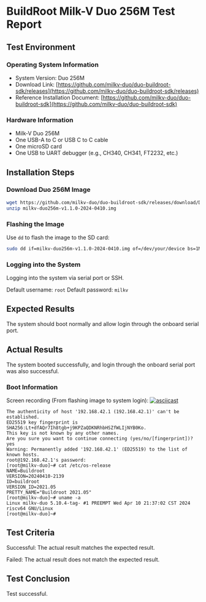 # BuildRoot Milk-V Duo 256M Test Report

## Test Environment

### Operating System Information

- System Version: Duo 256M
- Download Link: [https://github.com/milkv-duo/duo-buildroot-sdk/releases](https://github.com/milkv-duo/duo-buildroot-sdk/releases)
- Reference Installation Document: [https://github.com/milkv-duo/duo-buildroot-sdk](https://github.com/milkv-duo/duo-buildroot-sdk)

### Hardware Information

- Milk-V Duo 256M
- One USB-A to C or USB C to C cable
- One microSD card
- One USB to UART debugger (e.g., CH340, CH341, FT2232, etc.)

## Installation Steps

### Download Duo 256M Image

```bash
wget https://github.com/milkv-duo/duo-buildroot-sdk/releases/download/Duo-V1.1.0/milkv-duo256m-v1.1.0-2024-0410.img.zip
unzip milkv-duo256m-v1.1.0-2024-0410.img
```

### Flashing the Image

Use `dd` to flash the image to the SD card:
```bash
sudo dd if=milkv-duo256m-v1.1.0-2024-0410.img of=/dev/your/device bs=1M status=progress
```

### Logging into the System

Logging into the system via serial port or SSH.

Default username: `root`
Default password: `milkv`

## Expected Results

The system should boot normally and allow login through the onboard serial port.

## Actual Results

The system booted successfully, and login through the onboard serial port was also successful.

### Boot Information

Screen recording (From flashing image to system login):
[![asciicast](https://asciinema.org/a/ptdjXiBZX2FuisTBuEZis7JoK.svg)](https://asciinema.org/a/ptdjXiBZX2FuisTBuEZis7JoK)

```log
The authenticity of host '192.168.42.1 (192.168.42.1)' can't be established.
ED25519 key fingerprint is SHA256:Lt+dfAQr7Ih8tgb+j9KPZaQDKNRhbHSZfWLIjNYB0Ko.
This key is not known by any other names.
Are you sure you want to continue connecting (yes/no/[fingerprint])? yes
Warning: Permanently added '192.168.42.1' (ED25519) to the list of known hosts.
root@192.168.42.1's password: 
[root@milkv-duo]~# cat /etc/os-release 
NAME=Buildroot
VERSION=20240410-2139
ID=buildroot
VERSION_ID=2021.05
PRETTY_NAME="Buildroot 2021.05"
[root@milkv-duo]~# uname -a
Linux milkv-duo 5.10.4-tag- #1 PREEMPT Wed Apr 10 21:37:02 CST 2024 riscv64 GNU/Linux
[root@milkv-duo]~# 

```

## Test Criteria

Successful: The actual result matches the expected result.

Failed: The actual result does not match the expected result.

## Test Conclusion

Test successful.
